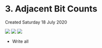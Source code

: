# 3. Adjacent Bit Counts
Created Saturday 18 July 2020

![](/assets/3._Adjacent_Bit_Counts_-_80-image-1.png)
![](/assets/3._Adjacent_Bit_Counts_-_80-image-2.png)
![](/assets/3._Adjacent_Bit_Counts_-_80-image-3.png)

- Write all
